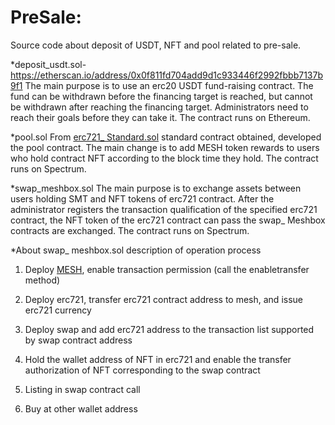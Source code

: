# PreSale:
Source code about deposit of USDT, NFT and pool related to pre-sale.

*deposit_usdt.sol-https://etherscan.io/address/0x0f811fd704add9d1c933446f2992fbbb7137b9f1
The main purpose is to use an erc20 USDT fund-raising contract. The fund can be withdrawn before the financing target is reached, but cannot be withdrawn after reaching the financing target. Administrators need to reach their goals before they can take it. The contract runs on Ethereum.

*pool.sol
From [erc721_ Standard.sol](https://github.com/OpenZeppelin/openzeppelin-contracts/tree/release-v2.3.0/contracts/token/ERC721) standard contract obtained, developed the pool contract.
The main change is to add MESH token rewards to users who hold contract NFT according to the block time they hold. The contract runs on Spectrum. 

*swap_meshbox.sol
The main purpose is to exchange assets between users holding SMT and NFT tokens of erc721 contract. After the administrator registers the transaction qualification of the specified erc721 contract, the NFT token of the erc721 contract can pass the swap_ Meshbox contracts are exchanged. The contract runs on Spectrum.

*About swap_ meshbox.sol description of operation process
1.  Deploy [MESH](https://spectrum.pub/token.html?source=commonts&tokenF=0xa4c9af589c07b7539e5fcc45975b995a45e3f379), enable transaction permission (call the enabletransfer method)

2.  Deploy erc721, transfer erc721 contract address to mesh, and issue erc721 currency

3.  Deploy swap and add erc721 address to the transaction list supported by swap contract address

4.  Hold the wallet address of NFT in erc721 and enable the transfer authorization of NFT corresponding to the swap contract

5.  Listing in swap contract call

6.  Buy at other wallet address
